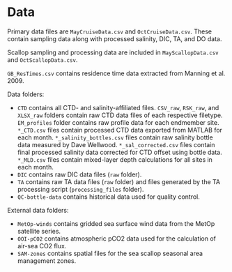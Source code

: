 # Data

Primary data files are `MayCruiseData.csv` and `OctCruiseData.csv`. These contain sampling data along with processed salinity, DIC, TA, and DO data.

Scallop sampling and processing data are included in `MayScallopData.csv` and `OctScallopData.csv`.

`GB_ResTimes.csv` contains residence time data extracted from Manning et al. 2009.

Data folders:
* `CTD` contains all CTD- and salinity-affiliated files. `CSV_raw`, `RSK_raw`, and `XLSX_raw` folders contain raw CTD data files of each respective filetype. `EM_profiles` folder contains raw profile data for each endmember site. `*_CTD.csv` files contain processed CTD data exported from MATLAB for each month. `*_salinity_bottles.csv` files contain raw salinity bottle data measured by Dave Wellwood. `*_sal_corrected.csv` files contain final processed salinity data corrected for CTD offset using bottle data. `*_MLD.csv` files contain mixed-layer depth calculations for all sites in each month.
* `DIC` contains raw DIC data files (`raw` folder).
* `TA` contains raw TA data files (`raw` folder) and files generated by the TA processing script (`processing_files` folder).
* `QC-bottle-data` contains historical data used for quality control.

External data folders:
* `MetOp-winds` contains gridded sea surface wind data from the MetOp satellite series.
* `OOI-pCO2` contains atmospheric pCO2 data used for the calculation of air-sea CO2 flux.
* `SAM-zones` contains spatial files for the sea scallop seasonal area management zones.
